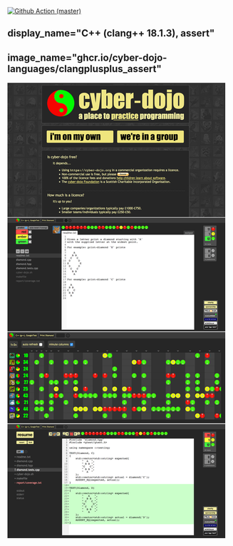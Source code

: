 [![Github Action (master)](https://github.com/cyber-dojo-languages/clangplusplus-assert/actions/workflows/main.yml/badge.svg)](https://github.com/cyber-dojo-languages/clangplusplus-assert/actions)

## display_name="C++ (clang++ 18.1.3), assert"
## image_name="ghcr.io/cyber-dojo-languages/clangplusplus_assert"

![cyber-dojo.org home page](https://github.com/cyber-dojo/cyber-dojo/blob/master/shared/home_page_snapshot.png)